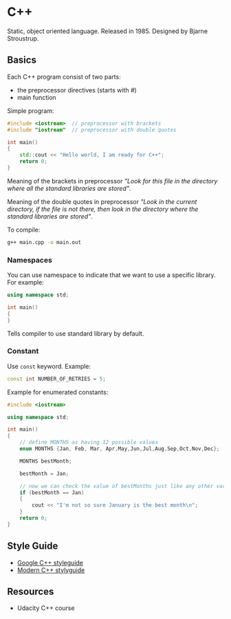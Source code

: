# C++

Static, object oriented language. Released in 1985. Designed by Bjarne Stroustrup.

## Basics

Each C++ program consist of two parts:

- the preprocessor directives (starts with *#*)
- main function

Simple program:

```c++
#include <iostream>  // preprocessor with brackets
#include "iostream"  // preprocessor with double quotes

int main()
{
    std::cout << "Hello world, I am ready for C++";
    return 0;
}
```

Meaning of the brackets in preprocessor *"Look for this file in the directory where all the standard libraries are stored"*.

Meaning of the double quotes in preprocessor *"Look in the current directory, if the file is not there, then look in the directory where the standard libraries are stored"*.

To compile:

```bash
g++ main.cpp -o main.out
```

### Namespaces

You can use namespace to indicate that we want to use a specific library. For example:

```c++
using namespace std;

int main()
{
}
```

Tells compiler to use standard library by default.

### Constant

Use `const` keyword. Example:

```c++
const int NUMBER_OF_RETRIES = 5;
```

Example for enumerated constants:

```c++
#include <iostream>

using namespace std;

int main()
{
    // define MONTHS as having 12 possible values
    enum MONTHS {Jan, Feb, Mar, Apr,May,Jun,Jul,Aug,Sep,Oct,Nov,Dec};

    MONTHS bestMonth;

    bestMonth = Jan;

    // now we can check the value of bestMonths just like any other variable
    if (bestMonth == Jan)
    {
        cout << "I'm not so sure January is the best month\n";
    }
    return 0;
}
```

## Style Guide

- [Google C++ styleguide](https://google.github.io/styleguide/cppguide.html)
- [Modern C++ stylyguide](https://github.com/Microsoft/AirSim/blob/master/docs/coding_guidelines.md)

## Resources

- Udacity C++ course
